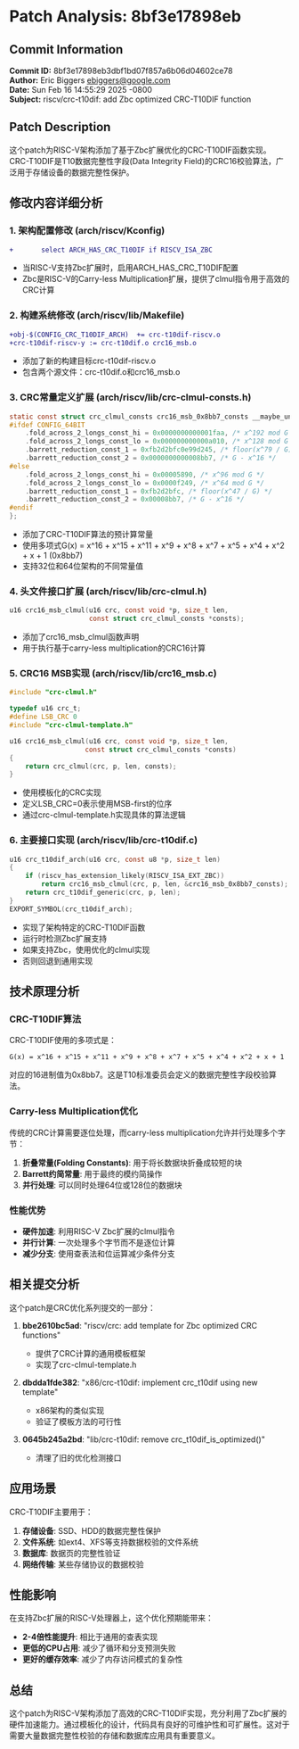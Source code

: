 # Patch Analysis: 8bf3e17898eb

## Commit Information

**Commit ID:** 8bf3e17898eb3dbf1bd07f857a6b06d04602ce78  
**Author:** Eric Biggers <ebiggers@google.com>  
**Date:** Sun Feb 16 14:55:29 2025 -0800  
**Subject:** riscv/crc-t10dif: add Zbc optimized CRC-T10DIF function

## Patch Description

这个patch为RISC-V架构添加了基于Zbc扩展优化的CRC-T10DIF函数实现。CRC-T10DIF是T10数据完整性字段(Data Integrity Field)的CRC16校验算法，广泛用于存储设备的数据完整性保护。

## 修改内容详细分析

### 1. 架构配置修改 (arch/riscv/Kconfig)

```diff
+       select ARCH_HAS_CRC_T10DIF if RISCV_ISA_ZBC
```

- 当RISC-V支持Zbc扩展时，启用ARCH_HAS_CRC_T10DIF配置
- Zbc是RISC-V的Carry-less Multiplication扩展，提供了clmul指令用于高效的CRC计算

### 2. 构建系统修改 (arch/riscv/lib/Makefile)

```diff
+obj-$(CONFIG_CRC_T10DIF_ARCH)  += crc-t10dif-riscv.o
+crc-t10dif-riscv-y := crc-t10dif.o crc16_msb.o
```

- 添加了新的构建目标crc-t10dif-riscv.o
- 包含两个源文件：crc-t10dif.o和crc16_msb.o

### 3. CRC常量定义扩展 (arch/riscv/lib/crc-clmul-consts.h)

```c
static const struct crc_clmul_consts crc16_msb_0x8bb7_consts __maybe_unused = {
#ifdef CONFIG_64BIT
    .fold_across_2_longs_const_hi = 0x0000000000001faa, /* x^192 mod G */
    .fold_across_2_longs_const_lo = 0x000000000000a010, /* x^128 mod G */
    .barrett_reduction_const_1 = 0xfb2d2bfc0e99d245, /* floor(x^79 / G) */
    .barrett_reduction_const_2 = 0x0000000000008bb7, /* G - x^16 */
#else
    .fold_across_2_longs_const_hi = 0x00005890, /* x^96 mod G */
    .fold_across_2_longs_const_lo = 0x0000f249, /* x^64 mod G */
    .barrett_reduction_const_1 = 0xfb2d2bfc, /* floor(x^47 / G) */
    .barrett_reduction_const_2 = 0x00008bb7, /* G - x^16 */
#endif
};
```

- 添加了CRC-T10DIF算法的预计算常量
- 使用多项式G(x) = x^16 + x^15 + x^11 + x^9 + x^8 + x^7 + x^5 + x^4 + x^2 + x + 1 (0x8bb7)
- 支持32位和64位架构的不同常量值

### 4. 头文件接口扩展 (arch/riscv/lib/crc-clmul.h)

```c
u16 crc16_msb_clmul(u16 crc, const void *p, size_t len,
                    const struct crc_clmul_consts *consts);
```

- 添加了crc16_msb_clmul函数声明
- 用于执行基于carry-less multiplication的CRC16计算

### 5. CRC16 MSB实现 (arch/riscv/lib/crc16_msb.c)

```c
#include "crc-clmul.h"

typedef u16 crc_t;
#define LSB_CRC 0
#include "crc-clmul-template.h"

u16 crc16_msb_clmul(u16 crc, const void *p, size_t len,
                   const struct crc_clmul_consts *consts)
{
    return crc_clmul(crc, p, len, consts);
}
```

- 使用模板化的CRC实现
- 定义LSB_CRC=0表示使用MSB-first的位序
- 通过crc-clmul-template.h实现具体的算法逻辑

### 6. 主要接口实现 (arch/riscv/lib/crc-t10dif.c)

```c
u16 crc_t10dif_arch(u16 crc, const u8 *p, size_t len)
{
    if (riscv_has_extension_likely(RISCV_ISA_EXT_ZBC))
        return crc16_msb_clmul(crc, p, len, &crc16_msb_0x8bb7_consts);
    return crc_t10dif_generic(crc, p, len);
}
EXPORT_SYMBOL(crc_t10dif_arch);
```

- 实现了架构特定的CRC-T10DIF函数
- 运行时检测Zbc扩展支持
- 如果支持Zbc，使用优化的clmul实现
- 否则回退到通用实现

## 技术原理分析

### CRC-T10DIF算法

CRC-T10DIF使用的多项式是：
```
G(x) = x^16 + x^15 + x^11 + x^9 + x^8 + x^7 + x^5 + x^4 + x^2 + x + 1
```
对应的16进制值为0x8bb7。这是T10标准委员会定义的数据完整性字段校验算法。

### Carry-less Multiplication优化

传统的CRC计算需要逐位处理，而carry-less multiplication允许并行处理多个字节：

1. **折叠常量(Folding Constants)**: 用于将长数据块折叠成较短的块
2. **Barrett约简常量**: 用于最终的模约简操作
3. **并行处理**: 可以同时处理64位或128位的数据块

### 性能优势

- **硬件加速**: 利用RISC-V Zbc扩展的clmul指令
- **并行计算**: 一次处理多个字节而不是逐位计算
- **减少分支**: 使用查表法和位运算减少条件分支

## 相关提交分析

这个patch是CRC优化系列提交的一部分：

1. **bbe2610bc5ad**: "riscv/crc: add template for Zbc optimized CRC functions"
   - 提供了CRC计算的通用模板框架
   - 实现了crc-clmul-template.h

2. **dbdda1fde382**: "x86/crc-t10dif: implement crc_t10dif using new template"
   - x86架构的类似实现
   - 验证了模板方法的可行性

3. **0645b245a2bd**: "lib/crc-t10dif: remove crc_t10dif_is_optimized()"
   - 清理了旧的优化检测接口

## 应用场景

CRC-T10DIF主要用于：

1. **存储设备**: SSD、HDD的数据完整性保护
2. **文件系统**: 如ext4、XFS等支持数据校验的文件系统
3. **数据库**: 数据页的完整性验证
4. **网络传输**: 某些存储协议的数据校验

## 性能影响

在支持Zbc扩展的RISC-V处理器上，这个优化预期能带来：

- **2-4倍性能提升**: 相比于通用的查表实现
- **更低的CPU占用**: 减少了循环和分支预测失败
- **更好的缓存效率**: 减少了内存访问模式的复杂性

## 总结

这个patch为RISC-V架构添加了高效的CRC-T10DIF实现，充分利用了Zbc扩展的硬件加速能力。通过模板化的设计，代码具有良好的可维护性和可扩展性。这对于需要大量数据完整性校验的存储和数据库应用具有重要意义。